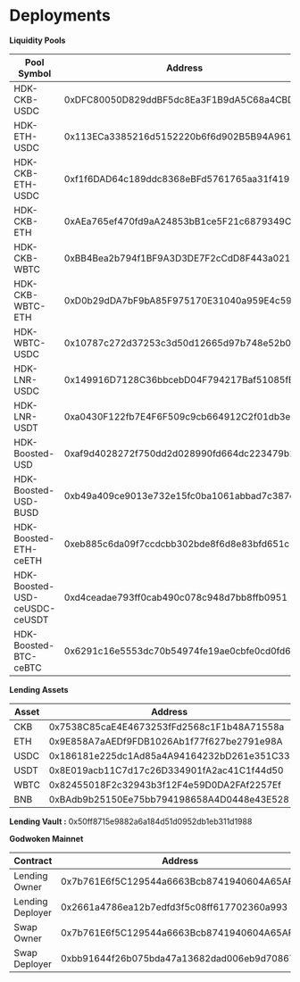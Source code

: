 # Deployments

**Liquidity Pools**

| Pool Symbol                   | Address                                    |
| ----------------------------- | ------------------------------------------ |
| HDK-CKB-USDC                  | 0xDFC80050D829ddBF5dc8Ea3F1B9dA5C68a4CBD7a |
| HDK-ETH-USDC                  | 0x113ECa3385216d5152220b6f6d902B5B94A961aD |
| HDK-CKB-ETH-USDC              | 0xf1f6DAD64c189ddc8368eBFd5761765aa31f4191 |
| HDK-CKB-ETH                   | 0xAEa765ef470fd9aA24853bB1ce5F21c6879349C2 |
| HDK-CKB-WBTC                  | 0xBB4Bea2b794f1BF9A3D3DE7F2cCdD8F443a021E5 |
| HDK-CKB-WBTC-ETH              | 0xD0b29dDA7bF9bA85F975170E31040a959E4c59E1 |
| HDK-WBTC-USDC                 | 0x10787c272d37253c3d50d12665d97b748e52b01a |
| HDK-LNR-USDC                  | 0x149916D7128C36bbcebD04F794217Baf51085fB9 |
| HDK-LNR-USDT                  | 0xa0430F122fb7E4F6F509c9cb664912C2f01db3e2 |
| HDK-Boosted-USD               | 0xaf9d4028272f750dd2d028990fd664dc223479b1 |
| HDK-Boosted-USD-BUSD          | 0xb49a409ce9013e732e15fc0ba1061abbad7c387c |
| HDK-Boosted-ETH-ceETH         | 0xeb885c6da09f7ccdcbb302bde8f6d8e83bfd651c |
| HDK-Boosted-USD-ceUSDC-ceUSDT | 0xd4ceadae793ff0cab490c078c948d7bb8ffb0951 |
| HDK-Boosted-BTC-ceBTC         | 0x6291c16e5553dc70b54974fe19ae0cbfe0cd0fd6 |

**Lending Assets**

| Asset | Address                                    |
| ----- | ------------------------------------------ |
| CKB   | 0x7538C85caE4E4673253fFd2568c1F1b48A71558a |
| ETH   | 0x9E858A7aAEDf9FDB1026Ab1f77f627be2791e98A |
| USDC  | 0x186181e225dc1Ad85a4A94164232bD261e351C33 |
| USDT  | 0x8E019acb11C7d17c26D334901fA2ac41C1f44d50 |
| WBTC  | 0x82455018F2c32943b3f12F4e59D0DA2FAf2257Ef |
| BNB   | 0xBAdb9b25150Ee75bb794198658A4D0448e43E528 |

**Lending Vault :** 0x50ff8715e9882a6a184d51d0952db1eb311d1988

**Godwoken Mainnet**

| Contract         | Address                                    |
| ---------------- | ------------------------------------------ |
| Lending Owner    | 0x7b761E6f5C129544a6663Bcb8741940604A65AF3 |
| Lending Deployer | 0x2661a4786ea12b7edfd3f5c08ff617702360a993 |
| Swap Owner       | 0x7b761E6f5C129544a6663Bcb8741940604A65AF3 |
| Swap Deployer    | 0xbb91644f26b075bda47a13682dad006eb9d70867 |
